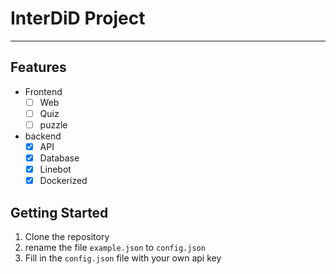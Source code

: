 # InterDiD Project

---

## Features
- Frontend
  - [ ] Web
  - [ ] Quiz
  - [ ] puzzle
- backend
  - [x] API
  - [x] Database
  - [x] Linebot
  - [x] Dockerized

## Getting Started
1. Clone the repository
2. rename the file `example.json` to `config.json`
3. Fill in the `config.json` file with your own api key
